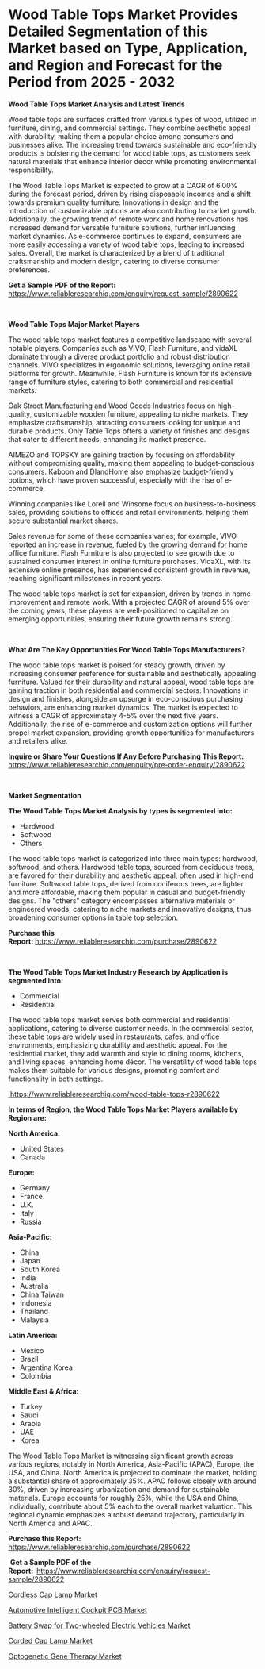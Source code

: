 <p><h1>Wood Table Tops Market Provides Detailed Segmentation of this Market based on Type, Application, and Region and Forecast for the Period from 2025 - 2032</h1></p><p><strong>Wood Table Tops Market Analysis and Latest Trends</strong></p>
<p><p>Wood table tops are surfaces crafted from various types of wood, utilized in furniture, dining, and commercial settings. They combine aesthetic appeal with durability, making them a popular choice among consumers and businesses alike. The increasing trend towards sustainable and eco-friendly products is bolstering the demand for wood table tops, as customers seek natural materials that enhance interior decor while promoting environmental responsibility.</p><p>The Wood Table Tops Market is expected to grow at a CAGR of 6.00% during the forecast period, driven by rising disposable incomes and a shift towards premium quality furniture. Innovations in design and the introduction of customizable options are also contributing to market growth. Additionally, the growing trend of remote work and home renovations has increased demand for versatile furniture solutions, further influencing market dynamics. As e-commerce continues to expand, consumers are more easily accessing a variety of wood table tops, leading to increased sales. Overall, the market is characterized by a blend of traditional craftsmanship and modern design, catering to diverse consumer preferences.</p></p>
<p><strong>Get a Sample PDF of the Report:&nbsp;</strong> <a href="https://www.reliableresearchiq.com/enquiry/request-sample/2890622?utm_campaign=1834&utm_medium=2&utm_source=Github&utm_content=ia&utm_term=14032025&utm_id=wood-table-tops">https://www.reliableresearchiq.com/enquiry/request-sample/2890622</a></p>
<p>&nbsp;</p>
<p><strong>Wood Table Tops Major Market Players</strong></p>
<p><p>The wood table tops market features a competitive landscape with several notable players. Companies such as VIVO, Flash Furniture, and vidaXL dominate through a diverse product portfolio and robust distribution channels. VIVO specializes in ergonomic solutions, leveraging online retail platforms for growth. Meanwhile, Flash Furniture is known for its extensive range of furniture styles, catering to both commercial and residential markets.</p><p>Oak Street Manufacturing and Wood Goods Industries focus on high-quality, customizable wooden furniture, appealing to niche markets. They emphasize craftsmanship, attracting consumers looking for unique and durable products. Only Table Tops offers a variety of finishes and designs that cater to different needs, enhancing its market presence.</p><p>AIMEZO and TOPSKY are gaining traction by focusing on affordability without compromising quality, making them appealing to budget-conscious consumers. Kaboon and DlandHome also emphasize budget-friendly options, which have proven successful, especially with the rise of e-commerce.</p><p>Winning companies like Lorell and Winsome focus on business-to-business sales, providing solutions to offices and retail environments, helping them secure substantial market shares.</p><p>Sales revenue for some of these companies varies; for example, VIVO reported an increase in revenue, fueled by the growing demand for home office furniture. Flash Furniture is also projected to see growth due to sustained consumer interest in online furniture purchases. VidaXL, with its extensive online presence, has experienced consistent growth in revenue, reaching significant milestones in recent years.</p><p>The wood table tops market is set for expansion, driven by trends in home improvement and remote work. With a projected CAGR of around 5% over the coming years, these players are well-positioned to capitalize on emerging opportunities, ensuring their future growth remains strong.</p></p>
<p>&nbsp;</p>
<p><strong>What Are The Key Opportunities For Wood Table Tops Manufacturers?</strong></p>
<p><p>The wood table tops market is poised for steady growth, driven by increasing consumer preference for sustainable and aesthetically appealing furniture. Valued for their durability and natural appeal, wood table tops are gaining traction in both residential and commercial sectors. Innovations in design and finishes, alongside an upsurge in eco-conscious purchasing behaviors, are enhancing market dynamics. The market is expected to witness a CAGR of approximately 4-5% over the next five years. Additionally, the rise of e-commerce and customization options will further propel market expansion, providing growth opportunities for manufacturers and retailers alike.</p></p>
<p><strong>Inquire or Share Your Questions If Any Before Purchasing This Report:</strong> <a href="https://www.reliableresearchiq.com/enquiry/pre-order-enquiry/2890622?utm_campaign=1834&utm_medium=2&utm_source=Github&utm_content=ia&utm_term=14032025&utm_id=wood-table-tops">https://www.reliableresearchiq.com/enquiry/pre-order-enquiry/2890622</a></p>
<p>&nbsp;</p>
<p><strong>Market Segmentation</strong></p>
<p><strong>The Wood Table Tops Market Analysis by types is segmented into:</strong></p>
<p><ul><li>Hardwood</li><li>Softwood</li><li>Others</li></ul></p>
<p><p>The wood table tops market is categorized into three main types: hardwood, softwood, and others. Hardwood table tops, sourced from deciduous trees, are favored for their durability and aesthetic appeal, often used in high-end furniture. Softwood table tops, derived from coniferous trees, are lighter and more affordable, making them popular in casual and budget-friendly designs. The "others" category encompasses alternative materials or engineered woods, catering to niche markets and innovative designs, thus broadening consumer options in table top selection.</p></p>
<p><strong>Purchase this Report:&nbsp;</strong><a href="https://www.reliableresearchiq.com/purchase/2890622?utm_campaign=1834&utm_medium=2&utm_source=Github&utm_content=ia&utm_term=14032025&utm_id=wood-table-tops">https://www.reliableresearchiq.com/purchase/2890622</a></p>
<p>&nbsp;</p>
<p><strong>The Wood Table Tops Market Industry Research by Application is segmented into:</strong></p>
<p><ul><li>Commercial</li><li>Residential</li></ul></p>
<p><p>The wood table tops market serves both commercial and residential applications, catering to diverse customer needs. In the commercial sector, these table tops are widely used in restaurants, cafes, and office environments, emphasizing durability and aesthetic appeal. For the residential market, they add warmth and style to dining rooms, kitchens, and living spaces, enhancing home décor. The versatility of wood table tops makes them suitable for various designs, promoting comfort and functionality in both settings.</p></p>
<p><a href="https://www.reliableresearchiq.com/wood-table-tops-r2890622?utm_campaign=1834&utm_medium=2&utm_source=Github&utm_content=ia&utm_term=14032025&utm_id=wood-table-tops">&nbsp;https://www.reliableresearchiq.com/wood-table-tops-r2890622</a></p>
<p><strong>In terms of Region, the Wood Table Tops Market Players available by Region are:</strong></p>
<p>
    <p> <strong> North America: </strong>
        <ul>
            <li>United States</li>
            <li>Canada</li>
        </ul>
        </p> 
    <p> <strong> Europe: </strong>
        <ul>
            <li>Germany</li>
            <li>France</li>
            <li>U.K.</li>
            <li>Italy</li>
            <li>Russia</li>
        </ul>
        </p> 
    <p> <strong> Asia-Pacific: </strong>
        <ul>
            <li>China</li>
            <li>Japan</li>
            <li>South Korea</li>
            <li>India</li>
            <li>Australia</li>
            <li>China Taiwan</li>
            <li>Indonesia</li>
            <li>Thailand</li>
            <li>Malaysia</li>
        </ul>
        </p> 
    <p> <strong> Latin America: </strong>
        <ul>
            <li>Mexico</li>
            <li>Brazil</li>
            <li>Argentina Korea</li>
            <li>Colombia</li>
        </ul>
        </p> 
    <p> <strong> Middle East & Africa: </strong>
        <ul>
            <li>Turkey</li>
            <li>Saudi</li>
            <li>Arabia</li>
            <li>UAE</li>
            <li>Korea</li>
        </ul>
    </p>
    </p>
<p><p>The Wood Table Tops Market is witnessing significant growth across various regions, notably in North America, Asia-Pacific (APAC), Europe, the USA, and China. North America is projected to dominate the market, holding a substantial share of approximately 35%. APAC follows closely with around 30%, driven by increasing urbanization and demand for sustainable materials. Europe accounts for roughly 25%, while the USA and China, individually, contribute about 5% each to the overall market valuation. This regional dynamic emphasizes a robust demand trajectory, particularly in North America and APAC.</p></p>
<p><strong>Purchase this Report: </strong><a href="https://www.reliableresearchiq.com/purchase/2890622?utm_campaign=1834&utm_medium=2&utm_source=Github&utm_content=ia&utm_term=14032025&utm_id=wood-table-tops">https://www.reliableresearchiq.com/purchase/2890622</a></p>
<p>&nbsp;<strong>Get a Sample PDF of the Report:&nbsp;&nbsp;</strong><a href="https://www.reliableresearchiq.com/enquiry/request-sample/2890622?utm_campaign=1834&utm_medium=2&utm_source=Github&utm_content=ia&utm_term=14032025&utm_id=wood-table-tops">https://www.reliableresearchiq.com/enquiry/request-sample/2890622</a></p>
<p><strong></strong></p>
<p><p><a href="https://github.com/myongfranzcs/Market-Research-Report-List-1/blob/main/cordless-cap-lamp-market.md?utm_campaign=1834&utm_medium=2&utm_source=Github&utm_content=ia&utm_term=14032025&utm_id=wood-table-tops">Cordless Cap Lamp Market</a></p><p><a href="https://github.com/biandnikelrs/Market-Research-Report-List-1/blob/main/automotive-intelligent-cockpit-pcb-market.md?utm_campaign=1834&utm_medium=2&utm_source=Github&utm_content=ia&utm_term=14032025&utm_id=wood-table-tops">Automotive Intelligent Cockpit PCB Market</a></p><p><a href="https://github.com/lonanweaseh4/Market-Research-Report-List-1/blob/main/battery-swap-for-two-wheeled-electric-vehicles-market.md?utm_campaign=1834&utm_medium=2&utm_source=Github&utm_content=ia&utm_term=14032025&utm_id=wood-table-tops">Battery Swap for Two-wheeled Electric Vehicles Market</a></p><p><a href="https://github.com/negrocybul4w/Market-Research-Report-List-1/blob/main/corded-cap-lamp-market.md?utm_campaign=1834&utm_medium=2&utm_source=Github&utm_content=ia&utm_term=14032025&utm_id=wood-table-tops">Corded Cap Lamp Market</a></p><p><a href="https://github.com/djoeamakeh/Market-Research-Report-List-1/blob/main/optogenetic-gene-therapy-market.md?utm_campaign=1834&utm_medium=2&utm_source=Github&utm_content=ia&utm_term=14032025&utm_id=wood-table-tops">Optogenetic Gene Therapy Market</a></p></p>